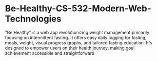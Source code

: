 # Be-Healthy-CS-532-Modern-Web-Technologies
"Be Healthy" is a web app revolutionizing weight management primarily focusing on intermittent fasting. It offers easy daily logging for fasting, meals, weight, visual progress graphs, and tailored fasting education. It's designed to empower users on their health journey, making goal achievement accessible and straightforward.
